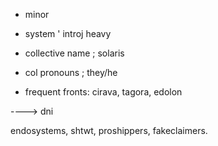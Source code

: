 - minor
- system ' introj heavy
- collective name ; solaris
- col pronouns ; they/he

- frequent fronts: cirava, tagora, edolon

----> dni

endosystems, shtwt, proshippers, fakeclaimers.

<!---
solrrx/solrrx is a ✨ special ✨ repository because its `README.md` (this file) appears on your GitHub profile.
You can click the Preview link to take a look at your changes.
--->
